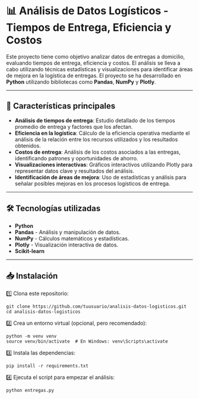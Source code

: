 # 📊 Análisis de Datos Logísticos - Tiempos de Entrega, Eficiencia y Costos

Este proyecto tiene como objetivo analizar datos de entregas a domicilio, evaluando tiempos de entrega, eficiencia y costos. El análisis se lleva a cabo utilizando técnicas estadísticas y visualizaciones para identificar áreas de mejora en la logística de entregas. El proyecto se ha desarrollado en **Python** utilizando bibliotecas como **Pandas**, **NumPy** y **Plotly**.

---

## 🚀 Características principales

- **Análisis de tiempos de entrega**: Estudio detallado de los tiempos promedio de entrega y factores que los afectan.
- **Eficiencia en la logística**: Cálculo de la eficiencia operativa mediante el análisis de la relación entre los recursos utilizados y los resultados obtenidos.
- **Costos de entrega**: Análisis de los costos asociados a las entregas, identificando patrones y oportunidades de ahorro.
- **Visualizaciones interactivas**: Gráficos interactivos utilizando Plotly para representar datos clave y resultados del análisis.
- **Identificación de áreas de mejora**: Uso de estadísticas y análisis para señalar posibles mejoras en los procesos logísticos de entrega.

---

## 🛠️ Tecnologías utilizadas

- **Python**  
- **Pandas** - Análisis y manipulación de datos.  
- **NumPy** - Cálculos matemáticos y estadísticas.  
- **Plotly** - Visualización interactiva de datos.
- **Scikit-learn**

---

## 📥 Instalación

1️⃣ Clona este repositorio:
```
git clone https://github.com/tuusuario/analisis-datos-logisticos.git
cd analisis-datos-logisticos
```
2️⃣ Crea un entorno virtual (opcional, pero recomendado):

```
python -m venv venv
source venv/bin/activate  # En Windows: venv\Scripts\activate
```

3️⃣ Instala las dependencias:

```
pip install -r requirements.txt
```

4️⃣ Ejecuta el script para empezar el análisis:

```
python entregas.py
```
